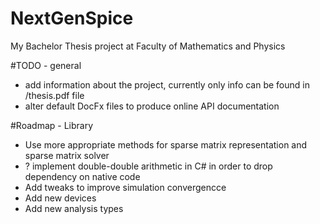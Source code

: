 # NextGenSpice
My Bachelor Thesis project at Faculty of Mathematics and Physics

#TODO - general
- add information about the project, currently only info can be found in /thesis.pdf file
- alter default DocFx files to produce online API documentation

#Roadmap - Library
- Use more appropriate methods for sparse matrix representation and sparse matrix solver
- ? implement double-double arithmetic in C# in order to drop dependency on native code
- Add tweaks to improve simulation convergencce
- Add new devices
- Add new analysis types
